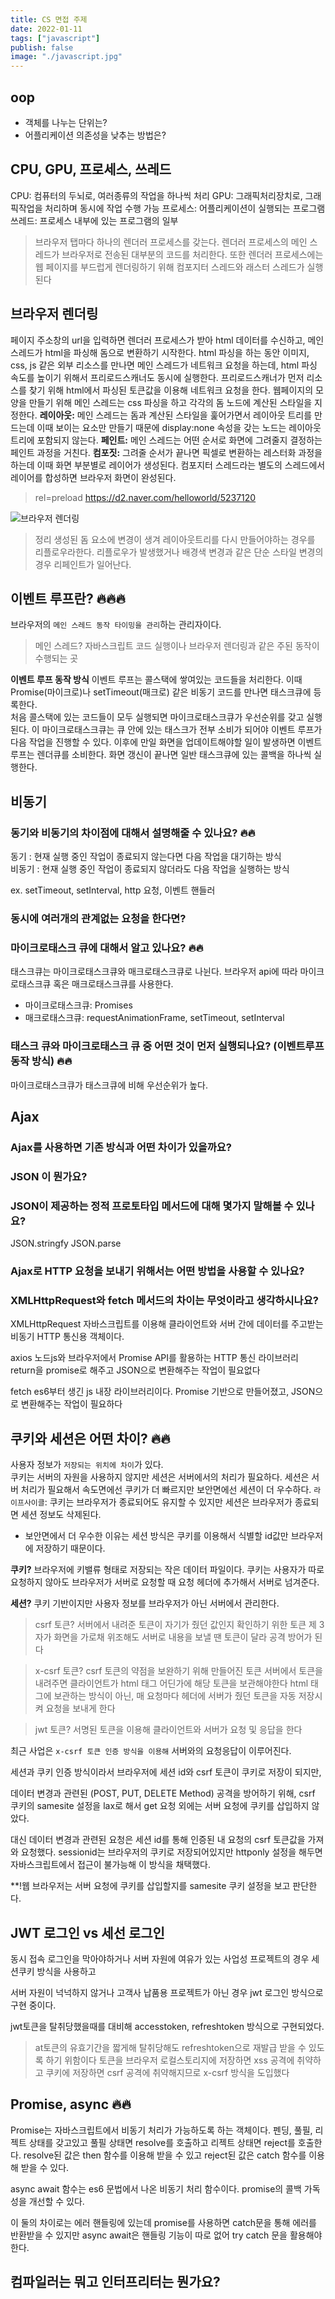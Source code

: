 ```yaml
---
title: CS 면접 주제
date: 2022-01-11
tags: ["javascript"]
publish: false
image: "./javascript.jpg"
---
```


## oop

- 객체를 나누는 단위는?
- 어플리케이션 의존성을 낮추는 방법은?

## CPU, GPU, 프로세스, 쓰레드

CPU: 컴퓨터의 두뇌로, 여러종류의 작업을 하나씩 처리
GPU: 그래픽처리장치로, 그래픽작업을 처리하며 동시에 작업 수행 가능
프로세스: 어플리케이션이 실행되는 프로그램
쓰레드: 프로세스 내부에 있는 프로그램의 일부

> 브라우저 탭마다 하나의 렌더러 프로세스를 갖는다.
> 렌더러 프로세스의 메인 스레드가 브라우저로 전송된 대부분의 코드를 처리한다.
> 또한 렌더러 프로세스에는 웹 페이지를 부드럽게 렌더링하기 위해 컴포지터 스레드와 래스터 스레드가 실행된다

## 브라우저 렌더링

페이지 주소창의 url을 입력하면 렌더러 프로세스가 받아 html 데이터를 수신하고, 메인 스레드가 html을 파싱해 돔으로 변환하기 시작한다.
html 파싱을 하는 동안 이미지, css, js 같은 외부 리소스를 만나면 메인 스레드가 네트워크 요청을 하는데, html 파싱 속도를 높이기 위해서 프리로드스캐너도 동시에 실행한다. 프리로드스캐너가 먼저 리소스를 찾기 위해 html에서 파싱된 토큰값을 이용해 네트워크 요청을 한다.
웹페이지의 모양을 만들기 위해 메인 스레드는 css 파싱을 하고 각각의 돔 노드에 계산된 스타일을 지정한다.
**레이아웃:** 메인 스레드는 돔과 계산된 스타일을 훑어가면서 레이아웃 트리를 만드는데 이때 보이는 요소만 만들기 때문에 display:none 속성을 갖는 노드는 레이아웃 트리에 포함되지 않는다.
**페인트:** 메인 스레드는 어떤 순서로 화면에 그려줄지 결정하는 페인트 과정을 거친다.
**컴포짓:** 그려줄 순서가 끝나면 픽셀로 변환하는 레스터화 과정을 하는데 이때 화면 부분별로 레이어가 생성된다.
컴포지터 스레드라는 별도의 스레드에서 레이어를 합성하면 브라우저 화면이 완성된다.

> rel=preload
> https://d2.naver.com/helloworld/5237120

![브라우저 렌더링](./browser_render.png)

> 정리
> 생성된 돔 요소에 변경이 생겨 레이아웃트리를 다시 만들어야하는 경우를 리플로우라한다.
> 리플로우가 발생했거나 배경색 변경과 같은 단순 스타일 변경의 경우 리페인트가 일어난다.

## 이벤트 루프란? 🔥🔥🔥

브라우저의 `메인 스레드 동작 타이밍을 관리`하는 관리자이다.

> 메인 스레드? 자바스크립트 코드 실행이나 브라우저 렌더링과 같은 주된 동작이 수행되는 곳

**이벤트 루프 동작 방식**
이벤트 루프는 콜스택에 쌓여있는 코드들을 처리한다. 이때 Promise(마이크로)나 setTimeout(매크로) 같은 비동기 코드를 만나면 태스크큐에 등록한다.  
처음 콜스택에 있는 코드들이 모두 실행되면 마이크로태스크큐가 우선순위를 갖고 실행된다. 이 마이크로태스크큐는 큐 안에 있는 태스크가 전부 소비가 되어야 이벤트 루프가 다음 작업을 진행할 수 있다.
이후에 만일 화면을 업데이트해야할 일이 발생하면 이벤트루프는 렌더큐를 소비한다.
화면 갱신이 끝나면 일반 태스크큐에 있는 콜백을 하나씩 실행한다.

## 비동기

### 동기와 비동기의 차이점에 대해서 설명해줄 수 있나요? 🔥🔥

동기 : 현재 실행 중인 작업이 종료되지 않는다면 다음 작업을 대기하는 방식  
비동기 : 현재 실행 중인 작업이 종료되지 않더라도 다음 작업을 실행하는 방식

ex. setTimeout, setInterval, http 요청, 이벤트 핸들러

### 동시에 여러개의 관계없는 요청을 한다면?

### 마이크로태스크 큐에 대해서 알고 있나요? 🔥🔥

태스크큐는 마이크로태스크큐와 매크로태스크큐로 나뉜다.
브라우저 api에 따라 마이크로태스크큐 혹은 매크로태스크큐를 사용한다.

- 마이크로태스크큐: Promises
- 매크로태스크큐: requestAnimationFrame, setTimeout, setInterval

### 태스크 큐와 마이크로태스크 큐 중 어떤 것이 먼저 실행되나요? (이벤트루프 동작 방식) 🔥🔥

마이크로태스크큐가 태스크큐에 비해 우선순위가 높다.

## Ajax

### Ajax를 사용하면 기존 방식과 어떤 차이가 있을까요?

### JSON 이 뭔가요?

### JSON이 제공하는 정적 프로토타입 메서드에 대해 몇가지 말해볼 수 있나요?

JSON.stringfy
JSON.parse

### Ajax로 HTTP 요청을 보내기 위해서는 어떤 방법을 사용할 수 있나요?

### XMLHttpRequest와 fetch 메서드의 차이는 무엇이라고 생각하시나요?

XMLHttpRequest
자바스크립트를 이용해 클라이언트와 서버 간에 데이터를 주고받는 비동기 HTTP 통신용 객체이다.

axios
노드js와 브라우저에서 Promise API를 활용하는 HTTP 통신 라이브러리
return을 promise로 해주고 JSON으로 변환해주는 작업이 필요없다

fetch
es6부터 생긴 js 내장 라이브러리이다.
Promise 기반으로 만들어졌고, JSON으로 변환해주는 작업이 필요하다

## 쿠키와 세션은 어떤 차이? 🔥🔥

사용자 정보가 `저장되는 위치에 차이`가 있다.  
쿠키는 서버의 자원을 사용하지 않지만 세션은 서버에서의 처리가 필요하다.
세션은 서버 처리가 필요해서 속도면에선 쿠키가 더 빠르지만 보안면에선 세션이 더 우수하다.
`라이프사이클`: 쿠키는 브라우저가 종료되어도 유지할 수 있지만 세션은 브라우저가 종료되면 세션 정보도 삭제된다.

- 보안면에서 더 우수한 이유는 세션 방식은 쿠키를 이용해서 식별할 id값만 브라우저에 저장하기 때문이다.

**쿠키?**
브라우저에 키밸류 형태로 저장되는 작은 데이터 파일이다.
쿠키는 사용자가 따로 요청하지 않아도 브라우저가 서버로 요청할 때 요청 헤더에 추가해서 서버로 넘겨준다.

**세션?**
쿠키 기반이지만 사용자 정보를 브라우저가 아닌 서버에서 관리한다.

> csrf 토큰?
> 서버에서 내려준 토큰이 자기가 줬던 값인지 확인하기 위한 토큰
> 제 3자가 화면을 가로채 위조해도 서버로 내용을 보낼 땐 토큰이 달라 공격 방어가 된다

> x-csrf 토큰?
> csrf 토큰의 약점을 보완하기 위해 만들어진 토큰
> 서버에서 토큰을 내려주면 클라이언트가 html 태그 어딘가에 해당 토큰을 보관해야한다
> html 태그에 보관하는 방식이 아닌, 매 요청마다 헤더에 서버가 줬던 토큰을 자동 저장시켜 요청을 보내게 한다

> jwt 토큰?
> 서명된 토큰을 이용해 클라이언트와 서버가 요청 및 응답을 한다

최근 사업은 `x-csrf 토큰 인증 방식을 이용해` 서버와의 요청응답이 이루어진다.

세션과 쿠키 인증 방식이라서 브라우저에 세션 id와 csrf 토큰이 쿠키로 저장이 되지만,

데이터 변경과 관련된 (POST, PUT, DELETE Method) 공격을 방어하기 위해,
csrf 쿠키의 samesite 설정을 lax로 해서 get 요청 외에는 서버 요청에 쿠키를 삽입하지 않았다.

대신 데이터 변경과 관련된 요청은 세션 id를 통해 인증된 내 요청의 csrf 토큰값을 가져와 요청했다. sessionid는 브라우저의 쿠키로 저장되어있지만 httponly 설정을 해두면 자바스크립트에서 접근이 불가능해 이 방식을 채택했다.

\*\*!웹 브라우저는 서버 요청에 쿠키를 삽입할지를 samesite 쿠키 설정을 보고 판단한다.

## JWT 로그인 vs 세선 로그인

동시 접속 로그인을 막아야하거나 서버 자원에 여유가 있는 사업성 프로젝트의 경우 세션쿠키 방식을 사용하고

서버 자원이 넉넉하지 않거나 고객사 납품용 프로젝트가 아닌 경우 jwt 로그인 방식으로 구현 중이다.

jwt토큰을 탈취당했을때를 대비해 accesstoken, refreshtoken 방식으로 구현되었다.

> at토큰의 유효기간을 짧게해 탈취당해도 refreshtoken으로 재발급 받을 수 있도록 하기 위함이다
> 토큰을 브라우저 로컬스토리지에 저장하면 xss 공격에 취약하고 쿠키에 저장하면 csrf 공격에 취약해지므로 x-csrf 방식을 도입했다

## Promise, async 🔥🔥

Promise는 자바스크립트에서 비동기 처리가 가능하도록 하는 객체이다.
펜딩, 풀필, 리젝트 상태를 갖고있고 풀필 상태면 resolve를 호출하고 리젝트 상태면 reject를 호출한다. resolve된 값은 then 함수를 이용해 받을 수 있고 reject된 값은 catch 함수를 이용해 받을 수 있다.

async await 함수는 es6 문법에서 나온 비동기 처리 함수이다.
promise의 콜백 가독성을 개선할 수 있다.

이 둘의 차이로는 에러 핸들링에 있는데 promise를 사용하면 catch문을 통해 에러를 반환받을 수 있지만 async await은 핸들링 기능이 따로 없어 try catch 문을 활용해야 한다.

## 컴파일러는 뭐고 인터프리터는 뭔가요?
